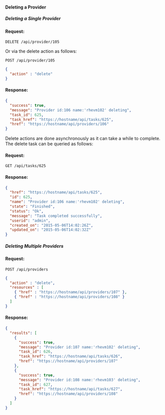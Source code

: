 #### Deleting a Provider

##### Deleting a Single Provider

#### Request:

    DELETE /api/provider/105

Or via the delete action as follows:

    POST /api/provider/105

``` json
{
  "action" : "delete"
}
```

#### Response:

``` json
{
  "success": true,
  "message": "Provider id:106 name:'rhevm102' deleting",
  "task_id": 625,
  "task_href": "https://hostname/api/tasks/625",
  "href": "https://hostname/api/providers/106"
}
```

<div class="note">

Delete actions are done asynchronously as it can take a while to
complete. The delete task can be queried as follows:

</div>

#### Request:

    GET /api/tasks/625

#### Response:

``` json
{
  "href": "https://hostname/api/tasks/625",
  "id": 625,
  "name": "Provider id:106 name:'rhevm102' deleting",
  "state": "Finished",
  "status": "Ok",
  "message": "Task completed successfully",
  "userid": "admin",
  "created_on": "2015-05-06T14:02:26Z",
  "updated_on": "2015-05-06T14:02:32Z"
}
```

##### Deleting Multiple Providers

#### Request:

    POST /api/providers

``` json
{
  "action" : "delete",
  "resources" : [
    { "href" : "https://hostname/api/providers/107" },
    { "href" : "https://hostname/api/providers/108" }
  ]
}
```

#### Response:

``` json
{
  "results": [
    {
      "success": true,
      "message": "Provider id:107 name:'rhevm102' deleting",
      "task_id": 626,
      "task_href": "https://hostname/api/tasks/626",
      "href": "https://hostname/api/providers/107"
    },
    {
      "success": true,
      "message": "Provider id:108 name:'rhevm103' deleting",
      "task_id": 627,
      "task_href": "https://hostname/api/tasks/627",
      "href": "https://hostname/api/providers/108"
    }
  ]
}
```

